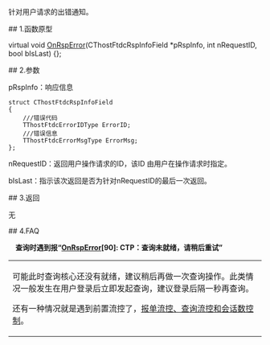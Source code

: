 <p>针对用户请求的出错通知。</p>
<span class="anchor" id="4b823b53-ea5b-4aab-9f03-9fa887b9bfb7"></span>
## 1.函数原型
<p>virtual void <a href="../../../HQJK/CTHOSTFTDCMDSPI/ONRSPERROR/">OnRspError</a>(CThostFtdcRspInfoField *pRspInfo, int nRequestID, bool bIsLast) {};</p>
<span class="anchor" id="7529496f-5fde-4300-b4f4-a128867c8912"></span>
## 2.参数
<p>pRspInfo：响应信息</p>
<pre><code>struct CThostFtdcRspInfoField
{
    ///错误代码
    TThostFtdcErrorIDType ErrorID;
    ///错误信息
    TThostFtdcErrorMsgType ErrorMsg;
};
</code></pre>
<p>nRequestID：返回用户操作请求的ID，该ID 由用户在操作请求时指定。</p>
<p>bIsLast：指示该次返回是否为针对nRequestID的最后一次返回。</p>
<span class="anchor" id="b40571be-fbc3-4836-a605-e34fe0dc4fd8"></span>
## 3.返回
<p>无</p>
<span class="anchor" id="be2da65e-bd21-40bd-8a7f-84b50b70b58f"></span>
## 4.FAQ
<p><div class="region_i"><p class="region_header" id="region_header_1" style="padding-left: 1em;font-weight : bold;text-indent: 0px;text-align: left;">查询时遇到报“<a href="../../../HQJK/CTHOSTFTDCMDSPI/ONRSPERROR/">OnRspError</a>[90]: CTP：查询未就绪，请稍后重试”</p><div class="region_panel" id="region_panel_1" style="display:block;"><table><tr><td>
<p>可能此时查询核心还没有就绪，建议稍后再做一次查询操作。此类情况一般发生在用户登录后立即发起查询，建议登录后隔一秒再查询。</p>
<p>还有一种情况就是遇到前置流控了，<a href="../../../QTYWGZ/LK/">报单流控、查询流控和会话数控制</a>。</p>
</td></tr></table>
</div><p class="region_tail" id="region_tail_1" style="border-top-color:transparent;border-bottom-width:0;"></p></div></p>
